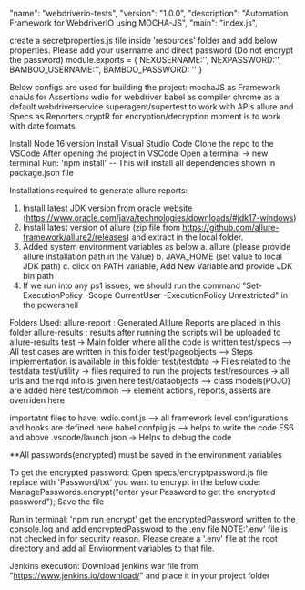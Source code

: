 "name": "webdriverio-tests",
"version": "1.0.0",
"description": "Automation Framework for WebdriverIO using MOCHA-JS",
"main": "index.js",

create a secretproperties.js file inside 'resources' folder and add below properties. Please add your username and direct password (Do not encrypt the password) 
module.exports = {
NEXUSERNAME:'',
NEXPASSWORD:'',
BAMBOO_USERNAME:'',
BAMBOO_PASSWORD: ''
}

Below configs are used for building the project:
mochaJS as Framework
chaiJs for Assertions
wdio for webdriver 
babel as compiler
chrome as a default webdriverservice
superagent/supertest to work with APIs
allure and Specs as Reporters
cryptR for encryption/decryption
moment is to work with date formats


Install Node 16 version
Install Visual Studio Code
Clone the repo to the VSCode
After opening the project in VSCode 
Open a terminal -> new terminal 
Run: 'npm install'  -- This will install all dependencies shown in package.json file

Installations required to generate allure reports:
1. Install latest JDK version from oracle website (https://www.oracle.com/java/technologies/downloads/#jdk17-windows)
2. Install latest version of allure (zip file  from https://github.com/allure-framework/allure2/releases) and extract in the local folder.
3. Added system environment variables as below
    a. allure (please provide allure installation path in the Value) 
    b. JAVA_HOME (set value to local JDK path) 
    c. click on PATH variable, Add New Variable and provide JDK bin path
4. If we run into any ps1 issues, we should run the command "Set-ExecutionPolicy -Scope CurrentUser -ExecutionPolicy Unrestricted" in the powershell

Folders Used:
allure-report : Generated Alllure Reports are placed in this folder
allure-results : results after running the scripts will be uploaded to allure-results
test -> Main folder where all the code is written 
test/specs --> All test cases are written in this folder
test/pageobjects --> Steps implementation is available in this folder
test/testdata -> Files related to the testdata 
test/utility -> files required to run the projects
test/resources -> all urls and the rqd info is given here
test/dataobjects --> class models(POJO) are added here 
test/common --> element actions, reports, asserts are overriden here 

importatnt files to have:
wdio.conf.js --> all framework level configurations and hooks are defined here
babel.confpig.js --> helps to write the code ES6 and above 
.vscode/launch.json -> Helps to debug the code 

**All passwords(encrypted) must be saved in the environment variables

To get the encrypted password:
Open specs/encryptpassword.js file  
replace with 'Password/txt' you want to encrypt in the below code:
ManagePasswords.encrypt("enter your Password to get the encrypted password");
Save the file

Run in terminal: 'npm run encrypt'
get the encryptedPassword written to the console.log 
and add encryptedPassword  to the .env file
NOTE:'.env' file is not checked in for security reason. Please create a '.env' file at the root directory and add all Environment variables to that file. 

Jenkins execution:
Download jenkins war file from "https://www.jenkins.io/download/" and place it in your project folder


